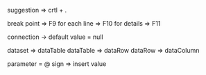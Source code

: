 suggestion => crtl + . 

break point => F9
for each line => F10
for details => F11

connection -> default value = null 

dataset => dataTable
dataTable => dataRow
dataRow => dataColumn

parameter = @ sign => insert value